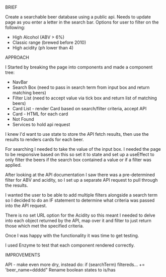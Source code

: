 BRIEF

Create a searchable beer database using a public api.
Needs to update page as you enter a letter in the search bar.
Options for user to filter on the following:

- High Alcohol (ABV > 6%)
- Classic range (brewed before 2010)
- High acidity (ph lower than 4)

APPROACH

I Started by breaking the page into components and made a component tree:

- NavBar
- Search Box (need to pass in search term from input box and return matching beers)
- Filter List (need to accept value via tick box and return list of matching beers)
- Card List - render Card based on search/filter criteria, accept API
- Card - HTML for each card
- Not Found
- Services to hold api request

I knew I'd want to use state to store the API fetch results, then use the results to renders cards for each beer.

For searching I needed to take the value of the input box. I needed the page to be responsive based on this so set it to state and set up a useEffect to only filter the beers if the search box contained a value or if a filter was applied.

After looking at the API documentation I saw there was a pre-determined filter for ABV and acidity, so I set up a separate API request to pull through the results.

I wanted the user to be able to add multiple filters alongside a search term so I decided to do an IF statement to determine what criteria was passed into the API request.

There is no set URL option for the Acidity so this meant I needed to delve into each object returned by the API, map over it and filter to just return those which met the specified criteria.

Once I was happy with the functionality it was time to get testing.

I used Enzyme to test that each component rendered correctly.

IMPROVEMENTS

API - make even more dry, instead do: if (searchTerm) filtereds... += 'beer_name=ddddd"
Rename boolean states to is/has
